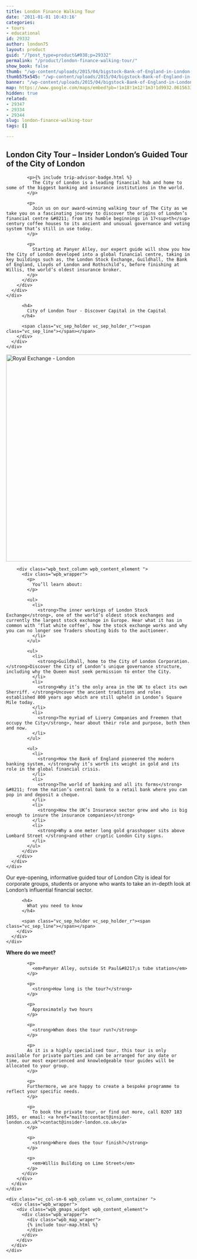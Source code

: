 ```yaml
---
title: London Finance Walking Tour
date: '2011-01-01 10:43:16'
categories:
- tours
- educational
id: 29332
author: london75
layout: product
guid: "/?post_type=product&#038;p=29332"
permalink: "/product/london-finance-walking-tour/"
show_book: false
thumb: "/wp-content/uploads/2015/04/bigstock-Bank-of-England-in-London-72296731-300x200.jpg"
thumb575x545: "/wp-content/uploads/2015/04/bigstock-Bank-of-England-in-London-72296731-575x545.jpg"
banner: "/wp-content/uploads/2015/04/bigstock-Bank-of-England-in-London-72296731.jpg"
map: https://www.google.com/maps/embed?pb=!1m18!1m12!1m3!1d9932.061563355885!2d-0.09644565872492293!3d51.51293363219121!2m3!1f0!2f0!3f0!3m2!1i1024!2i768!4f13.1!3m3!1m2!1s0x487604ab2d4f4403%3A0xd86f22da5202b7ac!2sSt.+Paul's!5e0!3m2!1sen!2s!4v1431589314594
hidden: true
related:
- 29347
- 29334
- 29344
slug: london-finance-walking-tour
tags: []

---
```

<section class="wpb\_row block vc\_row-fluid">

<div class="container">
  <div class="row">
    <div class="vc_col-sm-12 wpb_column vc_column_container ">
      <div class="wpb_wrapper">
        <div class="wpb_text_column wpb_content_element ">
          <div class="wpb_wrapper">
            <h2>
              <strong>London City Tour – Insider London’s Guided Tour of the City of London</strong>
            </h2>

            <p>{% include trip-advisor-badge.html %}
              The City of London is a leading financial hub and home to some of the biggest banking and insurance institutions in the world.
            </p>

            <p>
              Join us on our award-winning walking tour of The City as we take you on a fascinating journey to discover the origins of London’s financial centre &#8211; from its humble beginnings in 17<sup>th</sup> century coffee houses to its ancient and unusual governance and voting system that’s still in use today.
            </p>

            <p>
              Starting at Panyer Alley, our expert guide will show you how the City of London developed into a global financial centre, taking in key buildings such as, the London Stock Exchange, Guildhall, the Bank of England, Lloyds of London and Rothschild’s, before finishing at Willis, the world’s oldest insurance broker.
            </p>
          </div>
        </div>
      </div>
    </div>
  </div>
</div></section><section class="wpb\_row block vc\_row-fluid">

<div class="container">
  <div class="row">
    <div class="vc_col-sm-12 wpb_column vc_column_container ">
      <div class="wpb_wrapper">
        <div class="vc_separator wpb_content_element vc_separator_align_center vc_sep_width_100 vc_sep_pos_align_center vc_sep_color_grey">
          <span class="vc_sep_holder vc_sep_holder_l"><span class="vc_sep_line"></span></span>

          <h4>
            City of London Tour - Discover Capital in the Capital
          </h4>

          <span class="vc_sep_holder vc_sep_holder_r"><span class="vc_sep_line"></span></span>
        </div>
      </div>
    </div>
  </div>
</div></section><section class="wpb\_row block vc\_row-fluid">

<div class="container">
  <div class="row">
    <div class="vc_col-sm-12 wpb_column vc_column_container ">
      <div class="wpb_wrapper">
        <div class="wpb_single_image wpb_content_element vc_align_center">
          <div class="wpb_wrapper">
            <div class="vc_single_image-wrapper   vc_box_border_grey">
              <img width="850" height="565" src="/wp-content/uploads/2015/04/Fotolia_46233173_S.jpg" class="vc_single_image-img attachment-large" alt="Royal Exchange - London" srcset="/wp-content/uploads/2015/04/Fotolia_46233173_S-300x199.jpg 300w, /wp-content/uploads/2015/04/Fotolia_46233173_S.jpg 850w" sizes="(max-width: 850px) 100vw, 850px" />
            </div>
          </div>
        </div>

        <div class="wpb_text_column wpb_content_element ">
          <div class="wpb_wrapper">
            <p>
              You’ll learn about:
            </p>

            <ul>
              <li>
                <strong>The inner workings of London Stock Exchange</strong>, one of the world’s oldest stock exchanges and currently the largest stock exchange in Europe. Hear what it has in common with ‘flat white coffee’, how the stock exchange works and why you can no longer see Traders shouting bids to the auctioneer.
              </li>
            </ul>

            <ul>
              <li>
                <strong>Guildhall, home to the City of London Corporation. </strong>Discover the City of London’s unique governance structure, including why the Queen must seek permission to enter the City.
              </li>
              <li>
                <strong>Why it’s the only area in the UK to elect its own Sherriff. </strong>Uncover the ancient traditions and roles established 800 years ago which are still upheld in London’s Square Mile today.
              </li>
              <li>
                <strong>The myriad of Livery Companies and Freemen that occupy the City</strong>, hear about their role and purpose, both then and now.
              </li>
            </ul>

            <ul>
              <li>
                <strong>How the Bank of England pioneered the modern banking system, </strong>why it’s worth its weight in gold and its role in the global financial crisis.
              </li>
              <li>
                <strong>The world of banking and all its forms</strong> &#8211; from the nation’s central bank to a retail bank where you can pop in and deposit a cheque.
              </li>
              <li>
                <strong>How the UK’s Insurance sector grew and who is big enough to insure the insurance companies</strong>
              </li>
              <li>
                <strong>Why a one meter long gold grasshopper sits above Lombard Street </strong>and other cryptic London City signs.
              </li>
            </ul>
          </div>
        </div>
      </div>
    </div>
  </div>
</div></section><section class="wpb\_row block vc\_row-fluid">

<div class="container">
  <div class="row">
    <div class="vc_col-sm-12 wpb_column vc_column_container ">
      <div class="wpb_wrapper">
        <div class="wpb_text_column wpb_content_element ">
          <div class="wpb_wrapper">
            <p>
              Our eye-opening, informative guided tour of London City is ideal for corporate groups, students or anyone who wants to take an in-depth look at London’s influential financial sector.
            </p>
          </div>
        </div>
      </div>
    </div>
  </div>
</div></section><section class="wpb\_row block vc\_row-fluid">

<div class="container">
  <div class="row">
    <div class="vc_col-sm-12 wpb_column vc_column_container ">
      <div class="wpb_wrapper">
        <div class="vc_separator wpb_content_element vc_separator_align_center vc_sep_width_100 vc_sep_pos_align_center vc_sep_color_grey">
          <span class="vc_sep_holder vc_sep_holder_l"><span class="vc_sep_line"></span></span>

          <h4>
            What you need to know
          </h4>

          <span class="vc_sep_holder vc_sep_holder_r"><span class="vc_sep_line"></span></span>
        </div>
      </div>
    </div>
  </div>
</div></section><section class="wpb\_row block vc\_row-fluid">

<div class="container">
  <div class="row">
    <div class="vc_col-sm-6 wpb_column vc_column_container ">
      <div class="wpb_wrapper">
        <div class="wpb_text_column wpb_content_element ">
          <div class="wpb_wrapper">
            <p>
              <strong>Where do we meet?</strong>
            </p>

            <p>
              <em>Panyer Alley, outside St Paul&#8217;s tube station</em>
            </p>

            <p>
              <strong>How long is the tour?</strong>
            </p>

            <p>
              Approximately two hours
            </p>

            <p>
              <strong>When does the tour run?</strong>
            </p>

            <p>
            As it is a highly specialised tour, this tour is only available for private parties and can be arranged for any date or time, our most experienced and knowledgeable tour guides will be allocated to your group.
            </p>

            <p>
            Furthermore, we are happy to create a bespoke programme to reflect your specific needs.
            </p>

            <p>
              To book the private tour, or find out more, call 0207 183 1055, or email: <a href="mailto:contact@insider-london.co.uk">contact@insider-london.co.uk</a>
            </p>

            <p>
              <strong>Where does the tour finish?</strong>
            </p>

            <p>
              <em>Willis Building on Lime Street</em>
            </p>
          </div>
        </div>
      </div>
    </div>

    <div class="vc_col-sm-6 wpb_column vc_column_container ">
      <div class="wpb_wrapper">
        <div class="wpb_gmaps_widget wpb_content_element">
          <div class="wpb_wrapper">
            <div class="wpb_map_wraper">
            {% include tour-map.html %}
            </div>
          </div>
        </div>
      </div>
    </div>
  </div>
</div>
</section>
